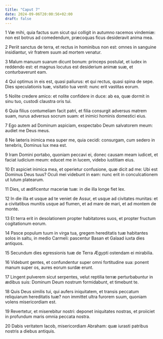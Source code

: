 ```yaml
---
title: "Caput 7"
date: 2024-09-06T20:00:56+02:00
draft: false
---
```



1 Væ mihi, quia factus sum sicut qui colligit in autumno racemos vindemiæ: non est botrus ad comedendum, præcoquas ficus desideravit anima mea.

2 Periit sanctus de terra, et rectus in hominibus non est: omnes in sanguine insidiantur, vir fratrem suum ad mortem venatur.

3 Malum manuum suarum dicunt bonum: princeps postulat, et iudex in reddendo est: et magnus locutus est desiderium animæ suæ, et conturbaverunt eam.

4 Qui optimus in eis est, quasi paliurus: et qui rectus, quasi spina de sepe. Dies speculationis tuæ, visitatio tua venit: nunc erit vastitas eorum.

5 Nolite credere amico: et nolite confidere in duce: ab ea, quæ dormit in sinu tuo, custodi claustra oris tui.

6 Quia filius contumeliam facit patri, et filia consurgit adversus matrem suam, nurus adversus socrum suam: et inimici hominis domestici eius.

7 Ego autem ad Dominum aspiciam, exspectabo Deum salvatorem meum: audiet me Deus meus.

8 Ne læteris inimica mea super me, quia cecidi: consurgam, cum sedero in tenebris, Dominus lux mea est.

9 Iram Domini portabo, quoniam peccavi ei, donec causam meam iudicet, et faciat iudicium meum: educet me in lucem, videbo iustitiam eius.

10 Et aspiciet inimica mea, et operietur confusione, quæ dicit ad me: Ubi est Dominus Deus tuus? Oculi mei videbunt in eam: nunc erit in conculcationem ut lutum platearum.

11 Dies, ut ædificentur maceriæ tuæ: in die illa longe fiet lex.

12 In die illa et usque ad te veniet de Assur, et usque ad civitates munitas: et a civitatibus munitis usque ad flumen, et ad mare de mari, et ad montem de monte.

13 Et terra erit in desolationem propter habitatores suos, et propter fructum cogitationum eorum.

14 Pasce populum tuum in virga tua, gregem hereditatis tuæ habitantes solos in saltu, in medio Carmeli: pascentur Basan et Galaad iuxta dies antiquos.

15 Secundum dies egressionis tuæ de Terra Ægypti ostendam ei mirabilia.

16 Videbunt gentes, et confundentur super omni fortitudine sua: ponent manum super os, aures eorum surdæ erunt.

17 Lingent pulverem sicut serpentes, velut reptilia terræ perturbabuntur in ædibus suis: Dominum Deum nostrum formidabunt, et timebunt te.

18 Quis Deus similis tui, qui aufers iniquitatem, et transis peccatum reliquiarum hereditatis tuæ? non immittet ultra furorem suum, quoniam volens misericordiam est.

19 Revertetur, et miserebitur nostri: deponet iniquitates nostras, et proiiciet in profundum maris omnia peccata nostra.

20 Dabis veritatem Iacob, misericordiam Abraham: quæ iurasti patribus nostris a diebus antiquis.

